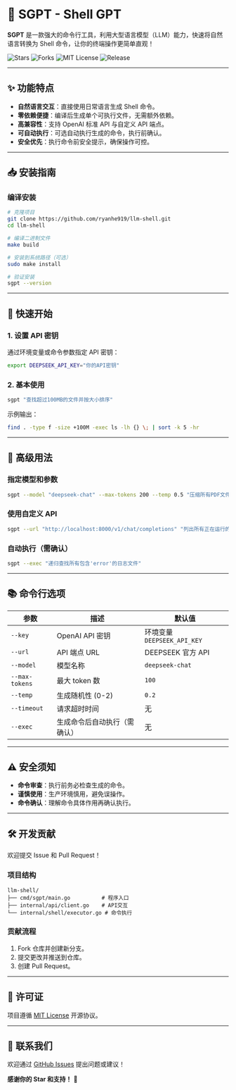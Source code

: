 # 🚀 SGPT - Shell GPT

**SGPT** 是一款强大的命令行工具，利用大型语言模型（LLM）能力，快速将自然语言转换为 Shell 命令，让你的终端操作更简单直观！

![Stars](https://img.shields.io/github/stars/ryanhe919/llm-shell.svg?style=social)
![Forks](https://img.shields.io/github/forks/ryanhe919/llm-shell.svg?style=social)
![MIT License](https://img.shields.io/github/license/ryanhe919/llm-shell.svg)
![Release](https://img.shields.io/github/v/release/ryanhe919/llm-shell)

---

## ✨ 功能特点

- **自然语言交互**：直接使用日常语言生成 Shell 命令。
- **零依赖便捷**：编译后生成单个可执行文件，无需额外依赖。
- **高兼容性**：支持 OpenAI 标准 API 与自定义 API 端点。
- **可自动执行**：可选自动执行生成的命令，执行前确认。
- **安全优先**：执行命令前安全提示，确保操作可控。

---

## 📥 安装指南

### 编译安装

```bash
# 克隆项目
git clone https://github.com/ryanhe919/llm-shell.git
cd llm-shell

# 编译二进制文件
make build

# 安装到系统路径（可选）
sudo make install

# 验证安装
sgpt --version
```

---

## 🚩 快速开始

### 1. 设置 API 密钥

通过环境变量或命令参数指定 API 密钥：
```bash
export DEEPSEEK_API_KEY="你的API密钥"
```

### 2. 基本使用

```bash
sgpt "查找超过100MB的文件并按大小排序"
```

示例输出：

```bash
find . -type f -size +100M -exec ls -lh {} \; | sort -k 5 -hr
```

---

## 🔧 高级用法

### 指定模型和参数

```bash
sgpt --model "deepseek-chat" --max-tokens 200 --temp 0.5 "压缩所有PDF文件"
```

### 使用自定义 API

```bash
sgpt --url "http://localhost:8000/v1/chat/completions" "列出所有正在运行的进程"
```

### 自动执行（需确认）

```bash
sgpt --exec "递归查找所有包含'error'的日志文件"
```

---

## 📚 命令行选项

| 参数 | 描述 | 默认值                     |
|------|------|-------------------------|
| `--key` | OpenAI API 密钥 | 环境变量 `DEEPSEEK_API_KEY` |
| `--url` | API 端点 URL | DEEPSEEK 官方 API         |
| `--model` | 模型名称 | `deepseek-chat`         |
| `--max-tokens` | 最大 token 数 | `100`                   |
| `--temp` | 生成随机性 (0-2) | `0.2`                   |
| `--timeout` | 请求超时时间 | 无                       |
| `--exec` | 生成命令后自动执行（需确认） | 无                       |

---

## ⚠️ 安全须知

- **命令审查**：执行前务必检查生成的命令。
- **谨慎使用**：生产环境慎用，避免误操作。
- **命令确认**：理解命令具体作用再确认执行。

---

## 🛠️ 开发贡献

欢迎提交 Issue 和 Pull Request！

### 项目结构

```
llm-shell/
├── cmd/sgpt/main.go          # 程序入口
├── internal/api/client.go    # API交互
└── internal/shell/executor.go # 命令执行
```

### 贡献流程

1. Fork 仓库并创建新分支。
2. 提交更改并推送到仓库。
3. 创建 Pull Request。

---

## 📜 许可证

项目遵循 [MIT License](LICENSE) 开源协议。

---

## 💬 联系我们

欢迎通过 [GitHub Issues](https://github.com/ryanhe919/llm-shell/issues) 提出问题或建议！

**感谢你的 Star 和支持！** 🌟

